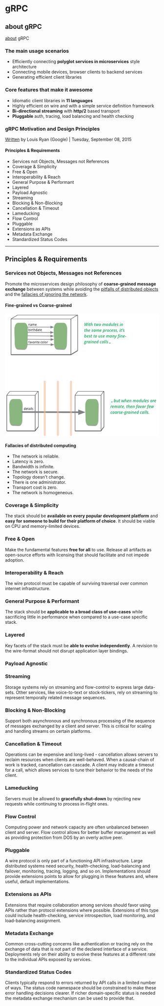 # gRPC

## about gRPC

[about](https://grpc.io/about/) gRPC

### The main usage scenarios

- Efficiently connecting **polyglot services in microservices** style architecture
- Connecting mobile devices, browser clients to backend services
- Generating efficient client libraries

### Core features that make it awesome

- Idiomatic client libraries in **11 languages**
- Highly efficient on wire and with a simple service definition framework
- **Bi-directional streaming** with **http/2** based transport
- **Pluggable** auth, tracing, load balancing and health checking

### gRPC Motivation and Design Principles

[Written](https://grpc.io/blog/principles/) by Louis Ryan (Google) | Tuesday, September 08, 2015

#### Principles & Requirements

- Services not Objects, Messages not References
- Coverage & Simplicity
- Free & Open
- Interoperability & Reach
- General Purpose & Performant
- Layered
- Payload Agnostic
- Streaming
- Blocking & Non-Blocking
- Cancellation & Timeout
- Lameducking
- Flow Control
- Pluggable
- Extensions as APIs
- Metadata Exchange
- Standardized Status Codes

---

## Principles & Requirements

### Services not Objects, Messages not References

Promote the microservices design philosophy of **coarse-grained message exchange** between systems while avoiding the [pitfalls of distributed objects](https://martinfowler.com/articles/distributed-objects-microservices.html) and the [fallacies of ignoring the network](https://en.wikipedia.org/wiki/Fallacies_of_distributed_computing).

#### Fine-grained vs Coarse-grained

![fine-coarse](/images/fine_coarse.png)

#### Fallacies of distributed computing

- The network is reliable.
- Latency is zero.
- Bandwidth is infinite.
- The network is secure.
- Topology doesn't change.
- There is one administrator.
- Transport cost is zero.
- The network is homogeneous.

### Coverage & Simplicity

The stack should be **available on every popular development platform** and **easy for someone to build for their platform of choice**. It should be viable on CPU and memory-limited devices.

### Free & Open

Make the fundamental features **free for all** to use. Release all artifacts as open-source efforts with licensing that should facilitate and not impede adoption.

### Interoperability & Reach

The wire protocol must be capable of surviving traversal over common internet infrastructure.

### General Purpose & Performant

The stack should be **applicable to a broad class of use-cases** while sacrificing little in performance when compared to a use-case specific stack.

### Layered

Key facets of the stack must be **able to evolve independently**. A revision to the wire-format should not disrupt application layer bindings.

### Payload Agnostic


### Streaming

Storage systems rely on streaming and flow-control to express large data-sets. Other services, like voice-to-text or stock-tickers, rely on streaming to represent temporally related message sequences.

### Blocking & Non-Blocking

Support both asynchronous and synchronous processing of the sequence of messages exchanged by a client and server. This is critical for scaling and handling streams on certain platforms.

### Cancellation & Timeout

Operations can be expensive and long-lived - cancellation allows servers to reclaim resources when clients are well-behaved. When a causal-chain of work is tracked, cancellation can cascade. A client may indicate a timeout for a call, which allows services to tune their behavior to the needs of the client.

### Lameducking

Servers must be allowed to **gracefully shut-down** by rejecting new requests while continuing to process in-flight ones.

### Flow Control

Computing power and network capacity are often unbalanced between client and server. Flow control allows for better buffer management as well as providing protection from DOS by an overly active peer.

### Pluggable

A wire protocol is only part of a functioning API infrastructure. Large distributed systems need security, health-checking, load-balancing and failover, monitoring, tracing, logging, and so on. Implementations should provide extensions points to allow for plugging in these features and, where useful, default implementations.

### Extensions as APIs

Extensions that require collaboration among services should favor using APIs rather than protocol extensions where possible. Extensions of this type could include health-checking, service introspection, load monitoring, and load-balancing assignment.

### Metadata Exchange

Common cross-cutting concerns like authentication or tracing rely on the exchange of data that is not part of the declared interface of a service. Deployments rely on their ability to evolve these features at a different rate to the individual APIs exposed by services.

### Standardized Status Codes

Clients typically respond to errors returned by API calls in a limited number of ways. The status code namespace should be constrained to make these error handling decisions clearer. If richer domain-specific status is needed the metadata exchange mechanism can be used to provide that.
